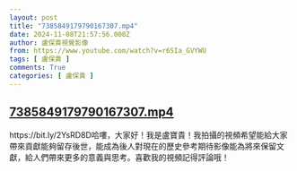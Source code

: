 ```yaml
---
layout: post
title: "7385849179790167307.mp4"
date: 2024-11-08T21:57:56.000Z
author: 盧保貴視覺影像
from: https://www.youtube.com/watch?v=r6SIa_GVYWU
tags: [ 盧保貴 ]
comments: True
categories: [ 盧保貴 ]
---
```

<!--1731103076000-->
[7385849179790167307.mp4](https://www.youtube.com/watch?v=r6SIa_GVYWU)
------

<div>
https://bit.ly/2YsRD8D哈嘍，大家好！我是盧寶貴！我拍攝的視頻希望能給大家帶來貢獻能夠留存後世，能成為後人對現在的歷史參考期待影像能為將來保留文獻，給人們帶來更多的意義與思考。喜歡我的視頻記得評論哦！
</div>
